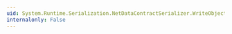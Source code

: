```yaml
---
uid: System.Runtime.Serialization.NetDataContractSerializer.WriteObjectContent(System.Xml.XmlWriter,System.Object)
internalonly: False
---
```

